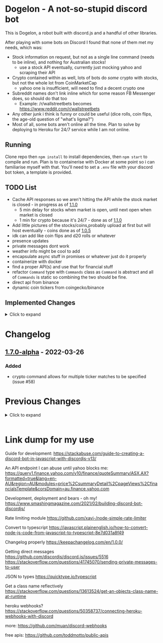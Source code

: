 # Dogelon - A not-so-stupid discord bot

This is Dogelon, a robot built with discord.js and a handful of other libraries.

After playing with some bots on Discord I found that none of them met my needs, which was:

-   Stock information on request, but not as a single line command (needs to be inline), and nothing for Australian stocks!
    -   use a stock API eventually, currently just mocking yahoo and scraping their API
-   Crypto contained within as well, lots of bots do _some_ crypto with stocks, but not the whole lot from CoinMarketCap
    -   yahoo one is insufficient, will need to find a decent crypto one
-   Subreddit names don't link inline which for some reason FB Messenger does, so should do that too
    -   Example: /r/wallstreetbets becomes https://www.reddit.com/r/wallstreetbets
-   Any other junk i think is funny or could be useful (dice rolls, coin flips, the age-old question of "what's ligma?")
-   Most of all, some bots aren't online all the time. Plan to solve by deploying to Heroku for 24/7 service while I am not online.

## Running

Clone repo then `npm install` to install dependencies, then `npm start` to compile and run. Plan is to containerise with Docker at some point so i can familiarise myself with that. You'll need to set a `.env` file with your discord bot token, a template is provided.

## TODO List

-   Cache API responses so we aren't hitting the API while the stock market is closed - in progress as of [1.1.0](#1.1.0)
    -   5 min delay for stocks when market is open, until next open when market is closed
    -   1 min for crypto because it's 24/7 - done as of [1.1.0](#1.1.0)
-   Add little pictures of the stocks/coins,probably upload at first but will host eventually - coins done as of [1.0.5](#1.0.5)
-   idk can add like coin flips and d20 rolls or whatever
-   presence updates
-   private messages dont work
-   weather info might be cool to add
-   encapsulate async stuff in promises or whatever just do it properly
-   containerize with docker
-   find a proper API(s) and use that for financial stuff
-   refactor `Command` type with `Commands` class as `Command` is abstract and all of `Commands` is static so combining the two should be fine.
-   direct api from binance
-   dynamic coin tickers from coingecko/binance

## Implemented Changes

<details>
<summary>Click to expand</summary>

-   API rate limiting, for outbound messages too (discord allows 120/min) - this is done from [1.0.0](#1.0.0) as the commands are queued to run one every half second to match discord's rates.
-   deploy to heroku for 24/7 madness - done as of [1.0.5](#1.0.5)
-   error handling sucks so the bot dies if the data is bad and spews a bunch of stuff to the terminal - fixed (for now) as of [1.0.3](#1.0.3)
-   code is all inline, need to refactor into modules - finance done as of [1.0.3](#1.0.3)
    -   ligma and reddit modules done in [1.0.2](#1.0.2)
-   as above, need to write proper parsing engine thing - done in [1.0.2](#1.0.1)
-   could also convert the whole thing to typescript - done in [1.0.1](#1.0.1)
-   Parsing ideas
    -   finite state automaton
        -   ~~[jssm](https://github.com/StoneCypher/jssm) looks like a cool way to do this~~
            -   ~~seems like overkill for a discord robot designed to describe ligma~~ i have determined this is way overkill and more work, when regex can be chained together with groups named and reflection used to execute callbacks (and the fact that regex compiles to FSA like structures anyway under the hood).
        -   regex in a list to check against -- done in [1.0.2]
            -   could be slow with lots of commands
            -   also, its regex
-   help command - done in [1.0.3](#1.0.3)
-   db is sqlite in-memory, need to migrate to postgres - done in [1.5.0](#1.5.0)
-   ~write API classes and interfaces and stuff to encapsulate things - is this really needed?~ - dont bother with this
-   ~make the whole thing event driven (where appropriate)~ - it already is durr

</details>

# Changelog

## [1.7.0-alpha] - 2022-03-26

[1.7.0-alpha]: ./

### Added

-   crypto command allows for multiple ticker matches to be specified (issue #58)

# Previous Changes

<details>
<summary>Click to expand</summary>

## [1.6.2] - 2022-03-26

[1.6.2]: https://github.com/jarrodpan/dogelon-discord/releases/tag/v1.6.2

### Changed

-   fix crypto math for longer time frames (issue #54)
-   internal logging is now more detailed with file and function calls
-   added little icon to footer and removed author placeholder.

## [1.6.1] - 2022-03-26

[1.6.1]: https://github.com/jarrodpan/dogelon-discord/releases/tag/v1.6.1

### Changed

-   fix security vulnerablility in package (issue #53)
-   fixed new deployment notifications, again

## [1.6.0] - 2022-03-26

[1.6.0]: https://github.com/jarrodpan/dogelon-discord/releases/tag/v1.6.0

### Added

-   coingecko api now updates the coin list once per week (improvement #26)
-   crypto command now take arguments for timeframe and currency (improvements #42 and #45)
-   `!changes` to show the latest changelog entry (improvement #35)

### Changed

-   refactored Command and Commands classes into one class (improvement #22)
-   broke and fixed subscriber function again (issue #46)
-   uplift commands to have optional initialisers called after definition (improvement #44)
-   refactored first run to utilise `ChangesCommand` (improvement #35)
-   `binance-new` feed now expands the timestamp on reported news (improvement #19)

## [1.5.2] - 2022-03-25

[1.5.2]: https://github.com/jarrodpan/dogelon-discord/releases/tag/v1.5.2

### Changed

-   fixed notification on new versions (issue #40)
-   fixed subscribe/unsubscribe notifications (issue #29)
-   fixed forex labels on Finance command (issue #4)
-   minor adjustment to help command

## [1.5.1] - 2022-03-25

[1.5.1]: https://github.com/jarrodpan/dogelon-discord/releases/tag/v1.5.1

### Changed

-   reduced discord message sending to 550ms from 750ms
-   fixed issue #36 with multiple queries in one transaction (made it an `OR` statement)
-   fixed issue #8 where the statement would not match partial of a whole message with a space.
-   implemented issue #18 to poll every 10 mins for subscription feed `binance-new`

## [1.5.0] - 2022-03-25

[1.5.0]: ./

### Added

-   `PostgresDatabase.ts` and unit test. Postgres is now the default database.
-   Heroku does not allow pools on free postgres, had to refactor to single client connect.

### Changed

-   database calls are now awaited on before proceeding.
-   uplifted `Database.ts` to allow Promises as a return value.
-   switch db from sqlite to postgres
-   all data is now persistent between deploys
-   unit tests no longer compile because that's dumb
-   stop spamming channels on every reset, only on upgrades.
-   Changelog is easier to read in readme now

## [1.4.2] - 2022-03-21

[1.4.2]: https://github.com/jarrodpan/dogelon-discord/releases/tag/v1.4.2

### Changed

-   Fixed bug where only the first channel would subscribe to a feed.
-   Fixed `binance-new` feed embed to actually link the article that is found.
-   The first subscriber will get the last 24h news worth of updates, will potentially extend to all new subscribers in future.
-   When a feed is first subscribed to run the check immediately instead of after the delay.
-   Changed subscription poll interval from 30 to 20 minutes.

## [1.4.1] - 2022-03-19

[1.4.1]: ./

### Changed

-   Message replies/channel sends now await a response before sending another (I think discord is rate limiting the bot so this will mitigate bans).
-   Changed messaging interval to 750ms instead of 500ms to help with rate limiting issues.
-   Removed excess logging for production to help diagnose issues.

## [1.4.0] - 2022-03-18

[1.4.0]: ./

### Added

-   Notify all channels of upgrade from changelog.
-   Discord webhook integration for notification of deployment.

### Changed

-   Removed timestamps from messages to channels.
-   Condensed `!subscribe` and `!unsubscribe` in help command.

## [1.3.0] - 2022-03-18

[1.3.0]: ./

### Added

-   Added `!subscribe` and `!unsubscribe` command to subscribe channels to feeds. Current feeds: `binance-new`.

### Changed

-   action queue can now accept channels as an argument to send directly instead of replying to messages.

## [1.2.0] - 2022-03-16

[1.2.0]: ./

### Added

-   Added `!binance` command to show the latest 5 news articles on binance listings (feature request)

## [1.1.0] - 2022-03-13

[1.1.0]: ./

### Added

-   Added Database class and sample implementation of SQLite in-memory , as well as cache checking on CryptocurrencyCommand.

## [1.0.6] - 2022-03-10

[1.0.6]: ./

### Changed

-   fixed issue #5 where the reddit links were going nuts
-   replace newlines with spaces before tokenizing
-   cleaned up some stuff in the typescript

## [1.0.5] - 2022-03-07

[1.0.5]: ./

### Added

-   we're live on heroku now! added a second bot for dev purposes.

### Changed

-   added images to crypto output
-   moved parsing interval into ready callback

## [1.0.4] - 2022-03-07

[1.0.4]: ./

### Added

-   cryptocurrency command, use `%{ticker}` to fetch a price

### Changed

-   fixed bug where message regex would not reset until run twice.

## [1.0.3] - 2022-03-05

[1.0.3]: ./

### Added

-   if a command `.execute()` returns null or undefined we fail successfully silently and do not invoke the discord api.
-   `!help` and `!h` command

### Changed

-   refactored stock calls into `/src/commands/FinanceCommand.ts`, now the app is clean of raw command parsing and only parses based on imports.
-   `FinanceCommand` now returns `null` for bad requests and throws an error instead of 1) crashing on bad api returns and 2) sending trash to the discord api.
-   exchange name added to stock response footer

## [1.0.2] - 2022-03-05

[1.0.2]: ./

### Added

-   Commands now load dyanamically from directory `./src/commands/`
    -   thanks to [stack overflow](https://stackoverflow.com/questions/51852938/typescript-dynamically-import-classes) again
-   assembles regex string arrays and runs callback as defined in class files named `_______Command.ts`
    -   will run against entire message first then against tokens and push all to queue for execution

### Changed

-   refactored two commands into [LigmaCommand.ts](./src/commands/LigmaCommand.ts) and [RedditCommand.ts](./src/commands/RedditCommand.ts)

## [1.0.1] - 2022-03-01

[1.0.1]: ./

### Added

-   Added new types/classes `Action`, `Command` and a few sample commands `LigmaCommand` and `RedditCommand`.
-   uml diagrams for a visual idea of how things should work
-   This changelog lol

### Changed

-   Converted the whole thing into a Typescript project for practice/sanity

## [1.0.0] - TODO date etc

[1.0.0]: ./

### Added

-   minimum viable product

</details><br>

<!--
```
# Changelog template
## [1.0.0] - date
### Added
### Changed
### Removed
```
-->

# Link dump for my use

Guide for development: https://stackabuse.com/guide-to-creating-a-discord-bot-in-javascript-with-discordjs-v13/

An API endpoint I can abuse until yahoo blocks me: https://query1.finance.yahoo.com/v10/finance/quoteSummary/ASX.AX?formatted=true&lang=en-AU&region=AU&modules=price%2CsummaryDetail%2CpageViews%2CfinancialsTemplate&corsDomain=au.finance.yahoo.com

Development, deployment and bears - oh my! https://www.smashingmagazine.com/2021/02/building-discord-bot-discordjs/

Rate limiting module https://github.com/xavi-/node-simple-rate-limiter

Convert to typescript https://javascript.plainenglish.io/how-to-convert-node-js-code-from-javascript-to-typescript-8e7d031a8f49

Changelog properly https://keepachangelog.com/en/1.0.0/

Getting direct messages https://github.com/discordjs/discord.js/issues/5516 https://stackoverflow.com/questions/41745070/sending-private-messages-to-user

JSON to types https://quicktype.io/typescript

Get a class name reflectively https://stackoverflow.com/questions/13613524/get-an-objects-class-name-at-runtime

heroku webhooks? https://stackoverflow.com/questions/50358737/connecting-heroku-webhooks-with-discord

more: https://github.com/muan/discord-webhooks

free apis: https://github.com/toddmotto/public-apis
